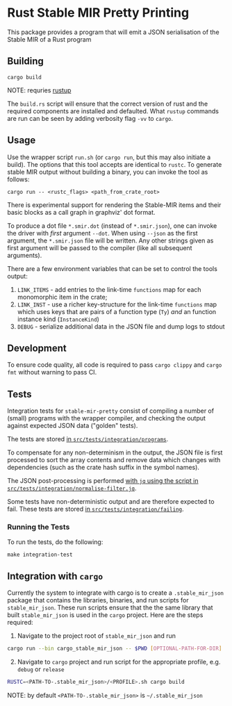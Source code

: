 # Rust Stable MIR Pretty Printing

This package provides a program that will emit a JSON serialisation of the Stable MIR of a Rust program

## Building

```shell
cargo build
```

NOTE: requries [rustup](https://www.rust-lang.org/tools/install)

The `build.rs` script will ensure that the correct version of rust and the required components are installed and defaulted. What `rustup` commands are run can be seen by adding verbosity flag `-vv` to `cargo`.

## Usage

Use the wrapper script `run.sh` (or `cargo run`, but this may also initiate a build).
The options that this tool accepts are identical to `rustc`.
To generate stable MIR output without building a binary, you can invoke the tool as follows:

```shell
cargo run -- <rustc_flags> <path_from_crate_root>
```

There is experimental support for rendering the Stable-MIR items and their basic blocks as a 
call graph in graphviz' dot format. 

To produce a dot file `*.smir.dot` (instead of `*.smir.json`), one can invoke the driver with
_first_ argument `--dot`. When using `--json` as the first argument, the `*.smir.json` file
will be written. Any other strings given as first argument will be passed to the compiler 
(like all subsequent arguments).

There are a few environment variables that can be set to control the tools output:

1.  `LINK_ITEMS` - add entries to the link-time `functions` map for each monomorphic item in the crate;
2.  `LINK_INST`  - use a richer key-structure for the link-time `functions` map which uses keys that are pairs of a function type (`Ty`) _and_ an function instance kind (`InstanceKind`)
3.  `DEBUG` - serialize additional data in the JSON file and dump logs to stdout

## Development

To ensure code quality, all code is required to pass `cargo clippy` and `cargo fmt` without warning to pass CI.

## Tests

Integration tests for `stable-mir-pretty` consist of compiling a number of (small)
programs with the wrapper compiler, and checking the output against expected JSON
data ("golden" tests).

The tests are stored [in `src/tests/integration/programs`](./src/tests/integration/programs).

To compensate for any non-determinism in the output, the JSON file is first processed
to sort the array contents and remove data which changes with dependencies (such as 
the crate hash suffix in the symbol names).

The JSON post-processing is performed [with `jq` using the script in `src/tests/integration/normalise-filter.jq`](./src/tests/integration/normalise-filter.jq).

Some tests have non-deterministic output and are therefore expected to fail. 
These tests are stored [in `src/tests/integration/failing`](./src/tests/integration/failing).

### Running the Tests

To run the tests, do the following:

```shell
make integration-test
```

## Integration with `cargo`
Currently the system to integrate with cargo is to create a `.stable_mir_json` package that contains the libraries, binaries, and run scripts for `stable_mir_json`. These run scripts ensure that the the same library that built `stable_mir_json` is used in the `cargo` project. Here are the steps required:

1. Navigate to the project root of `stable_mir_json` and run
```bash
cargo run --bin cargo_stable_mir_json -- $PWD [OPTIONAL-PATH-FOR-DIR]
```

2. Navigate to `cargo` project and run script for the appropriate profile, e.g. `debug` or `release`
```bash
RUSTC=<PATH-TO-.stable_mir_json>/<PROFILE>.sh cargo build
```
NOTE: by default `<PATH-TO-.stable_mir_json>` is `~/.stable_mir_json`